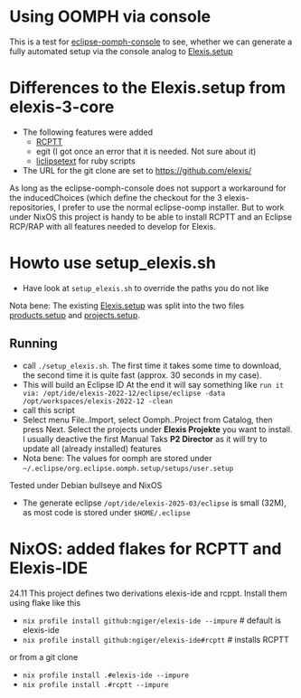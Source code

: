 # Using OOMPH via console

This is a test for [eclipse-oomph-console](https://github.com/a-langer/eclipse-oomph-console) to see, whether we can generate
a fully automated setup via the console analog to [Elexis.setup](https://github.com/elexis/elexis-3-core/blob/master/ch.elexis.sdk/Elexis.setup)

# Differences to the Elexis.setup from elexis-3-core 

* The following features were added
  * [RCPTT](https://www.eclipse.org/rcptt/)
  * egit (I got once an error that it is needed. Not sure about it)
  * [liclipsetext](https://www.liclipse.com/text/) for ruby scripts
* The URL for the git clone are set to https://github.com/elexis/


As long as the eclipse-oomph-console does not support a workaround for the inducedChoices (which define the
checkout for the 3 elexis-repositories, I prefer to use the normal eclipse-oomp installer. But to work
under NixOS this project is handy to be able to install RCPTT and an Eclipse RCP/RAP with all features
needed to develop for Elexis.
  
# Howto use setup_elexis.sh

* Have look at `setup_elexis.sh` to override the paths you do not like

Nota bene: The existing [Elexis.setup](https://github.com/elexis/elexis-3-core/blob/master/ch.elexis.sdk/Elexis.setup)
was split into the two files [products.setup](./blob/main/elexis/products.setup) and
[projects.setup](./blob/main/elexis/projects.setup).

## Running

* call `./setup_elexis.sh`. The first time it takes some time to download,
  the second time it is quite fast (approx. 30 seconds in my case).
* This will build an Eclipse ID
  At the end it will say something like `run it via: /opt/ide/elexis-2022-12/eclipse/eclipse -data /opt/workspaces/elexis-2022-12 -clean`
* call this script
* Select menu File..Import, select Oomph..Project from Catalog, then press Next.
  Select the projects under **Elexis Projekte** you want to install.
  I usually deactive the first Manual Taks **P2 Director** as it will try to update all (already installed) features
* Nota bene: The values for oomph are stored under `~/.eclipse/org.eclipse.oomph.setup/setups/user.setup`

Tested under Debian bullseye and NixOS 
* The generate eclipse `/opt/ide/elexis-2025-03/eclipse` is small (32M), as most code is stored under `$HOME/.eclipse`

# NixOS: added flakes for RCPTT and Elexis-IDE
24.11
This project defines two derivations elexis-ide and rcppt. Install them using flake like this

* `nix profile install github:ngiger/elexis-ide --impure` # default is elexis-ide
* `nix profile install github:ngiger/elexis-ide#rcptt` # installs RCPTT

or from a git clone

* `nix profile install .#elexis-ide --impure`
* `nix profile install .#rcptt --impure`

